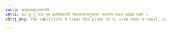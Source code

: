 ```yaml
---
sutra: अट्कुप्वाङ्नुम्व्यवायेपि
vRtti: अट् कु पु आङ् नुम् इत्येतैर्व्यवायेपि रेफषकाराभ्यामुत्तरस्य नकारस्य णकार आदेशो भवति ॥
vRtti_eng: The substitute ण् takes the place of न्, even when a vowel, or य्, व्, ह् or a guttural, or a labial, or the preposition आ, or the augment नुम् intervenes, causing separation.

---
```

